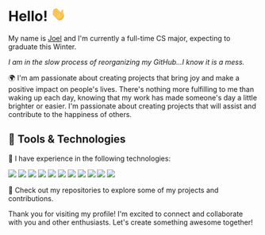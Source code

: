 <!---
Joelg96/Joelg96 is a ✨ special ✨ repository because its `README.md` (this file) appears on your GitHub profile.
You can click the Preview link to take a look at your changes.
--->
# Hello! <img src="https://raw.githubusercontent.com/StanGirard/StanGirard/master/wave.gif" width="30px">

My name is [Joel](mailto:joelgoode96@gmial.com) and I'm currently a full-time CS major, expecting to graduate this Winter. 

_I am in the slow process of reorganizing my GitHub...I know it is a mess._

🌍 I'm am passionate about creating projects that bring joy and make a positive impact on people's lives.
   There's nothing more fulfilling to me than waking up each day, knowing that my work has made someone's day a little brighter or easier.
   I'm passionate about creating projects that will assist and contribute to the happiness of others.

## 🔧 Tools & Technologies

🚀 I have experience in the following technologies:


![](https://img.shields.io/badge/Code-Python-informational?style=flat&logo=python&logoColor=white&color=blue)
![](https://img.shields.io/badge/Code-Java-informational?style=flat&logo=Oracle&logoColor=white&color=blue)
![](https://img.shields.io/badge/Code-JavaScript-informational?style=flat&logo=javascript&logoColor=white&color=blue)
![](https://img.shields.io/badge/Code-HTML-informational?style=flat&logo=html5&logoColor=white&color=blue)
![](https://img.shields.io/badge/Code-CSS-informational?style=flat&logo=css3&logoColor=white&color=blue)
![](https://img.shields.io/badge/Library-React-informational?style=flat&logo=React&logoColor=white&color=green)
![](https://img.shields.io/badge/Framework-Bootstrap-informational?style=flat&logo=Bootstrap&logoColor=white&color=green)
![](https://img.shields.io/badge/Shell-Bash-informational?style=flat&logo=GNU&logoColor=white&color=red)
![](https://img.shields.io/badge/OS-Mac-informational?style=flat&logo=Apple&logoColor=white&color=red)
![](https://img.shields.io/badge/Editor-Visual%20Studio%20Code-informational?style=flat&logo=visual-studio-code&logoColor=white&color=red)
![](https://img.shields.io/badge/Editor-Eclipse-informational?style=flat&logo=eclipse&logoColor=white&color=red)


🌟 Check out my repositories to explore some of my projects and contributions.

   Thank you for visiting my profile! I'm excited to connect and collaborate with you and other enthusiasts. 
   Let's create something awesome together! 
